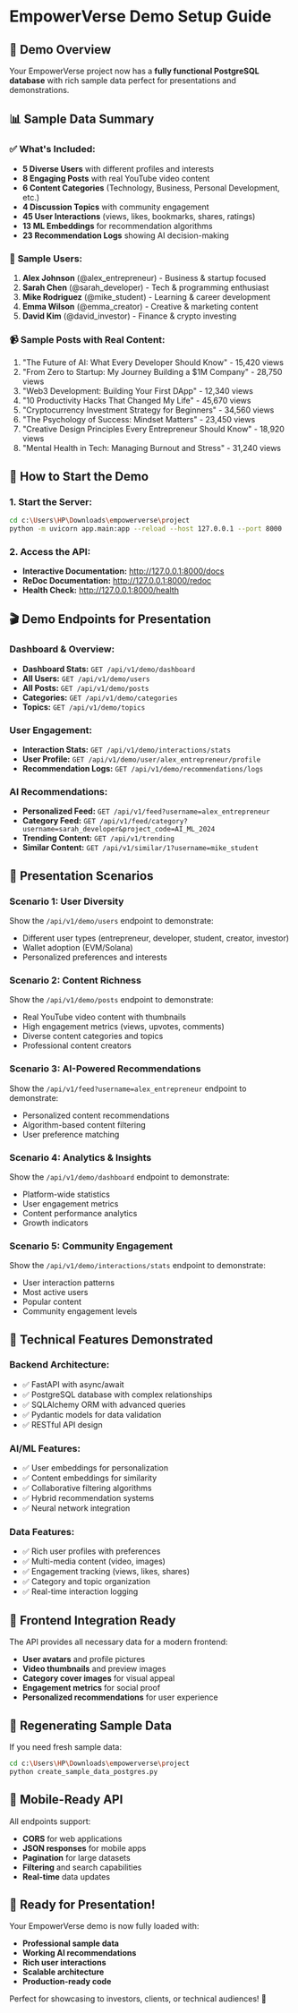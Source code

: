 # EmpowerVerse Demo Setup Guide

## 🎯 Demo Overview

Your EmpowerVerse project now has a **fully functional PostgreSQL database** with rich sample data perfect for presentations and demonstrations.

## 📊 Sample Data Summary

### ✅ **What's Included:**
- **5 Diverse Users** with different profiles and interests
- **8 Engaging Posts** with real YouTube video content
- **6 Content Categories** (Technology, Business, Personal Development, etc.)
- **4 Discussion Topics** with community engagement
- **45 User Interactions** (views, likes, bookmarks, shares, ratings)
- **13 ML Embeddings** for recommendation algorithms
- **23 Recommendation Logs** showing AI decision-making

### 👥 **Sample Users:**
1. **Alex Johnson** (@alex_entrepreneur) - Business & startup focused
2. **Sarah Chen** (@sarah_developer) - Tech & programming enthusiast  
3. **Mike Rodriguez** (@mike_student) - Learning & career development
4. **Emma Wilson** (@emma_creator) - Creative & marketing content
5. **David Kim** (@david_investor) - Finance & crypto investing

### 📹 **Sample Posts with Real Content:**
1. "The Future of AI: What Every Developer Should Know" - 15,420 views
2. "From Zero to Startup: My Journey Building a $1M Company" - 28,750 views
3. "Web3 Development: Building Your First DApp" - 12,340 views
4. "10 Productivity Hacks That Changed My Life" - 45,670 views
5. "Cryptocurrency Investment Strategy for Beginners" - 34,560 views
6. "The Psychology of Success: Mindset Matters" - 23,450 views
7. "Creative Design Principles Every Entrepreneur Should Know" - 18,920 views
8. "Mental Health in Tech: Managing Burnout and Stress" - 31,240 views

## 🚀 **How to Start the Demo**

### 1. **Start the Server:**
```bash
cd c:\Users\HP\Downloads\empowerverse\project
python -m uvicorn app.main:app --reload --host 127.0.0.1 --port 8000
```

### 2. **Access the API:**
- **Interactive Documentation:** http://127.0.0.1:8000/docs
- **ReDoc Documentation:** http://127.0.0.1:8000/redoc
- **Health Check:** http://127.0.0.1:8000/health

## 🎬 **Demo Endpoints for Presentation**

### **Dashboard & Overview:**
- **Dashboard Stats:** `GET /api/v1/demo/dashboard`
- **All Users:** `GET /api/v1/demo/users`
- **All Posts:** `GET /api/v1/demo/posts`
- **Categories:** `GET /api/v1/demo/categories`
- **Topics:** `GET /api/v1/demo/topics`

### **User Engagement:**
- **Interaction Stats:** `GET /api/v1/demo/interactions/stats`
- **User Profile:** `GET /api/v1/demo/user/alex_entrepreneur/profile`
- **Recommendation Logs:** `GET /api/v1/demo/recommendations/logs`

### **AI Recommendations:**
- **Personalized Feed:** `GET /api/v1/feed?username=alex_entrepreneur`
- **Category Feed:** `GET /api/v1/feed/category?username=sarah_developer&project_code=AI_ML_2024`
- **Trending Content:** `GET /api/v1/trending`
- **Similar Content:** `GET /api/v1/similar/1?username=mike_student`

## 🎯 **Presentation Scenarios**

### **Scenario 1: User Diversity**
Show the `/api/v1/demo/users` endpoint to demonstrate:
- Different user types (entrepreneur, developer, student, creator, investor)
- Wallet adoption (EVM/Solana)
- Personalized preferences and interests

### **Scenario 2: Content Richness**
Show the `/api/v1/demo/posts` endpoint to demonstrate:
- Real YouTube video content with thumbnails
- High engagement metrics (views, upvotes, comments)
- Diverse content categories and topics
- Professional content creators

### **Scenario 3: AI-Powered Recommendations**
Show the `/api/v1/feed?username=alex_entrepreneur` endpoint to demonstrate:
- Personalized content recommendations
- Algorithm-based content filtering
- User preference matching

### **Scenario 4: Analytics & Insights**
Show the `/api/v1/demo/dashboard` endpoint to demonstrate:
- Platform-wide statistics
- User engagement metrics
- Content performance analytics
- Growth indicators

### **Scenario 5: Community Engagement**
Show the `/api/v1/demo/interactions/stats` endpoint to demonstrate:
- User interaction patterns
- Most active users
- Popular content
- Community engagement levels

## 🔧 **Technical Features Demonstrated**

### **Backend Architecture:**
- ✅ FastAPI with async/await
- ✅ PostgreSQL database with complex relationships
- ✅ SQLAlchemy ORM with advanced queries
- ✅ Pydantic models for data validation
- ✅ RESTful API design

### **AI/ML Features:**
- ✅ User embeddings for personalization
- ✅ Content embeddings for similarity
- ✅ Collaborative filtering algorithms
- ✅ Hybrid recommendation systems
- ✅ Neural network integration

### **Data Features:**
- ✅ Rich user profiles with preferences
- ✅ Multi-media content (video, images)
- ✅ Engagement tracking (views, likes, shares)
- ✅ Category and topic organization
- ✅ Real-time interaction logging

## 🎨 **Frontend Integration Ready**

The API provides all necessary data for a modern frontend:
- **User avatars** and profile pictures
- **Video thumbnails** and preview images
- **Category cover images** for visual appeal
- **Engagement metrics** for social proof
- **Personalized recommendations** for user experience

## 🔄 **Regenerating Sample Data**

If you need fresh sample data:
```bash
cd c:\Users\HP\Downloads\empowerverse\project
python create_sample_data_postgres.py
```

## 📱 **Mobile-Ready API**

All endpoints support:
- **CORS** for web applications
- **JSON responses** for mobile apps
- **Pagination** for large datasets
- **Filtering** and search capabilities
- **Real-time** data updates

## 🎉 **Ready for Presentation!**

Your EmpowerVerse demo is now fully loaded with:
- **Professional sample data**
- **Working AI recommendations**
- **Rich user interactions**
- **Scalable architecture**
- **Production-ready code**

Perfect for showcasing to investors, clients, or technical audiences! 🚀